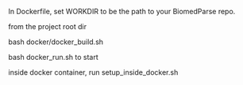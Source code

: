In Dockerfile, set WORKDIR to be the path to your BiomedParse repo.

from the project root dir

bash docker/docker_build.sh

bash docker_run.sh to start

inside docker container, run setup_inside_docker.sh